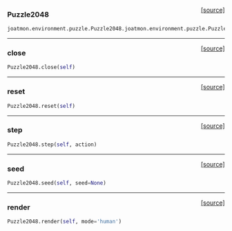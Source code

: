 <span style="float:right;">[[source]](https://github.com/malkoch/joatmon/blob/master/joatmon/environment/puzzle.py#L11)</span>
### Puzzle2048

```python
joatmon.environment.puzzle.Puzzle2048.joatmon.environment.puzzle.Puzzle2048(size)
```

----

<span style="float:right;">[[source]](https://github.com/malkoch/joatmon/blob/master/joatmon/environment/puzzle.py#L162)</span>

### close


```python
Puzzle2048.close(self)
```

----

<span style="float:right;">[[source]](https://github.com/malkoch/joatmon/blob/master/joatmon/environment/puzzle.py#L181)</span>

### reset


```python
Puzzle2048.reset(self)
```

----

<span style="float:right;">[[source]](https://github.com/malkoch/joatmon/blob/master/joatmon/environment/puzzle.py#L191)</span>

### step


```python
Puzzle2048.step(self, action)
```

----

<span style="float:right;">[[source]](https://github.com/malkoch/joatmon/blob/master/joatmon/environment/puzzle.py#L188)</span>

### seed


```python
Puzzle2048.seed(self, seed=None)
```

----

<span style="float:right;">[[source]](https://github.com/malkoch/joatmon/blob/master/joatmon/environment/puzzle.py#L165)</span>

### render


```python
Puzzle2048.render(self, mode='human')
```
